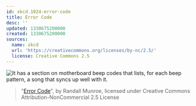 ```yaml
---
id: xkcd.1024-error-code
title: Error Code
desc: ''
updated: 1330675200000
created: 1330675200000
sources:
  name: xkcd
  url: 'https://creativecommons.org/licenses/by-nc/2.5/'
  license: Creative Commons 2.5
---
```

![It has a section on motherboard beep codes that lists, for each beep pattern, a song that syncs up well with it.](https://imgs.xkcd.com/comics/error_code.png)
> "[Error Code](https://xkcd.com/1024/)", by Randall Munroe, licensed under Creative Commons Attribution-NonCommercial 2.5 License
